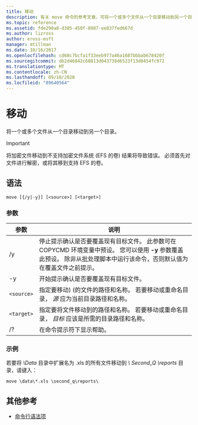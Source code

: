 ```yaml
---
title: 移动
description: 有关 move 命令的参考文章，可将一个或多个文件从一个目录移动到另一个目录。
ms.topic: reference
ms.assetid: fde290a8-d385-450f-8987-ee837fed667d
ms.author: lizross
author: eross-msft
manager: mtillman
ms.date: 10/16/2017
ms.openlocfilehash: cd68c7bcfa1f33eeb977a46a1687bbbab678420f
ms.sourcegitcommit: db2d46842c68813d043738d6523f13d8454fc972
ms.translationtype: MT
ms.contentlocale: zh-CN
ms.lasthandoff: 09/10/2020
ms.locfileid: "89640564"
---
```

# <a name="move"></a>移动

将一个或多个文件从一个目录移动到另一个目录。

> [!IMPORTANT]
> 将加密文件移动到不支持加密文件系统 (EFS 的卷) 结果将导致错误。 必须首先对文件进行解密，或将其移到支持 EFS 的卷。

## <a name="syntax"></a>语法

```
move [{/y|-y}] [<source>] [<target>]
```

### <a name="parameters"></a>参数

| 参数 | 说明 |
| --------- | ----------- |
| /y | 停止提示确认是否要覆盖现有目标文件。 此参数可在 COPYCMD 环境变量中预设。 您可以使用 **-y** 参数覆盖此预设。 除非从批处理脚本中运行该命令，否则默认值为在覆盖文件之前提示。 |
| -y | 开始提示确认是否要覆盖现有目标文件。 |
| `<source>` | 指定要移动)  (的文件的路径和名称。 若要移动或重命名目录， *源* 应为当前目录路径和名称。 |
| `<target>` | 指定要将文件移动到的路径和名称。 若要移动或重命名目录， *目标* 应该是所需的目录路径和名称。 |
| /? | 在命令提示符下显示帮助。 |

### <a name="examples"></a>示例

若要将 *\Data* 目录中扩展名为 .xls 的所有文件移动到 *\ Second_Q \reports* 目录，请键入：

```
move \data\*.xls \second_q\reports\
```

## <a name="additional-references"></a>其他参考

- [命令行语法项](command-line-syntax-key.md)
